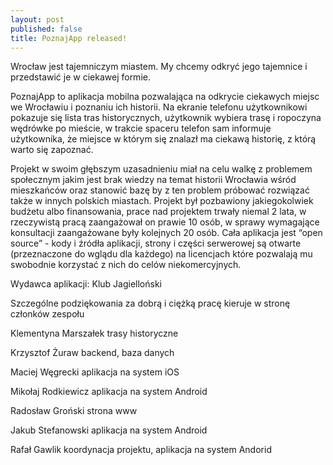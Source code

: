 ```yaml
---
layout: post
published: false
title: PoznajApp released!
---
```

Wrocław jest tajemniczym miastem. My chcemy odkryć jego tajemnice i przedstawić je w ciekawej formie. 

PoznajApp to aplikacja mobilna pozwalająca na odkrycie ciekawych miejsc we Wrocławiu i poznaniu ich historii. Na ekranie telefonu użytkownikowi pokazuje się lista tras historycznych, użytkownik wybiera trasę i ropoczyna wędrówke po mieście, w trakcie spaceru telefon sam informuje użytkownika, że miejsce w którym się znalazł ma ciekawą historię, z którą warto się zapoznać.

Projekt w swoim głębszym uzasadnieniu miał na celu walkę z problemem społecznym jakim jest brak wiedzy na temat historii Wrocławia wśród mieszkańców oraz stanowić bazę by z ten problem próbować rozwiązać także w innych polskich miastach. Projekt był pozbawiony jakiegokolwiek budżetu albo finansowania, prace nad projektem trwały niemal 2 lata, w rzeczywistą pracą zaangażował on prawie 10 osób, w sprawy wymagające konsultacji zaangażowane były kolejnych 20 osób. Cała aplikacja jest “open source” - kody i źródła aplikacji, strony i części serwerowej są otwarte (przeznaczone do wglądu dla każdego) na licencjach które pozwalają mu swobodnie korzystać z nich do celów niekomercyjnych. 


Wydawca aplikacji: Klub Jagielloński


Szczególne podziękowania za dobrą i ciężką pracę kieruje w stronę członków zespołu

Klementyna Marszałek
trasy historyczne

Krzysztof Żuraw
backend, baza danych

Maciej Węgrecki
aplikacja na system iOS

Mikołaj Rodkiewicz
aplikacja na system Android

Radosław Groński
strona www

Jakub Stefanowski
aplikacja na system Android

Rafał Gawlik
koordynacja projektu, aplikacja na system Andorid

